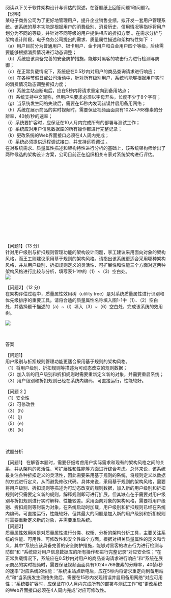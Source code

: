 <div class="detail lh2"><p>阅读以下关于软件架构设计与评估的叙述，在答题纸上回答问题1和问题2。<br/>【说明】<br/>某电子商务公司为了更好地管理用户，提升企业销售业绩，拟开发一套用户管理系统。该系统的基本功能是根据用户的消费级别、消费历史、信用情况等指标将用户划分为不同的等级，并针对不同等级的用户提供相应的折扣方案 。在需求分析与架构设计阶段，电子商务公司提出的需求、质量属性描述和架构特性如下 ：<br/>（a）用户目前分为普通用户、银卡用户、金卡用户和白金用户四个等级，后续需要能够根据消费情况进行动态调整；<br/>（b）系统应该具备完善的安全防护措施，能够对黑客的攻击行为进行检测与防御；<br/>（c）在正常负载情况下，系统应在0.5秒内对用户的商品查询请求进行响应；<br/>（d）在各种节假日或公司活动中，针对所有级别用户，系统均能够根据用户实时的消费情况动态调整折扣力度；<br/>（e）系统主站点断电后，应在5秒内将请求重定向到备用站点；<br/>（f）系统支持中文昵称，但用户名要求必须以字母开头，长度不少于8个字符；<br/>（g）当系统发生网络失效后，需要在15秒内发现错误并启用备用网络；<br/>（h）系统在展示商品的实时视频时，需要保证视频画面具有1024×768像素的分辨率，40帧/秒的速率；<br/>（i）系统要扩容时，应保证在10人月内完成所有的部署与测试工作；<br/>（j）系统应对用户信息数据库的所有操作都进行完整记录；<br/>（k）更改系统的Web界面接口必须在4人周内完成；<br/>（l）系统必须提供远程调试接口，并支持远程调试 。<br/>在对系统需求、质量属性描述和架构特性进行分析的基础上，该系统架构师给出了两种候选的架构设计方案，公司目前正在组织相关专家对系统架构进行评估。<br/><br/><br/><br/><br/><br/><br/><br/><br/><br/><br/><br/><br/></p><p></p><br/><br/><p>
</p><p>【问题1】（13 分）<br/>针对用户级别与折扣规则管理功能的架构设计问题，李工建议采用面向对象的架构风格，而王工则建议采用基于规则的架构风格。请指出该系统更适合采用哪种架构风格，并从用户级别、折扣规则定义的灵活性、可扩展性和性能三个方面对这两种架构风格进行比较与分析，填写表1-1中的（1）~（3）空白处。<br/><img src="https://img.kuaiwenyun.com/images/shiti/2021-02/706/tCyxpmdFZ0.png"/><br/></p><p>【问题2】（12 分）<br/>在架构评估过程中，质量属性效用树（utility tree）是对系统质量属性进行识别和优先级排序的重要工具。请将合适的质量属性名称填入图1-1中（1）、（2）空白处，并选择题干描述的（a）~（l）填入（3）~（6）空白处，完成该系统的效用树。</p><p><img src="https://img.kuaiwenyun.com/images/shiti/2021-02/243/vumLFBgFG5.png"/></p><br/><br/>答案<br/><p>【问题1】<br/>用户级别与折扣规则管理功能更适合采用基于规则的架构风格。<br/>（1）将用户级别、折扣规则等描述为可动态改变的规则数据；<br/>（2）加入新的用户级别和折扣规则时需要重新定义新的对象，并需要重启系统；<br/>（3）用户级别和折扣规则已经在系统内编码，可直接运行，性能较好。<br/></p><p>【问题 2 】<br/>（1）安全性<br/>（2）可修改性<br/>（3）（h）<br/>（4）（j）<br/>（5）（e）<br/>（6）（k）<br/></p><br/><br/>试题分析<br/><p>【问题1】 在解答本题时，需要仔细考虑用户实际需求和现有的架构风格之间的关系，并从架构的灵活性、可扩展性和性能等方面进行综合考虑。总体来说，该系统最关注各种折扣定义的灵活性，因此需要采用基于规则的系统，将规则定义以数据的方式进行定义，从而避免修改代码。具体来说，采用基于规则的架构风格，需要将用户级别、折扣规则等描述为可动态改变的规则数据，加入新的用户级别和折扣规则时只需要定义新的规则，解释规则即可进行扩展。但其缺点在于需要对用户级别与折扣规则进行实时解释、性能较差。采用面向对象的架构风格，需要将用户级别、折扣规则等封装为对象，在系统启动时加载，用户级别和折扣规则已经在系统内编码，可直接运行，性能较好，但其最大的问题是加入新的用户级别和折扣规则时需要重新定义新的对象，并需要重启系统。<br/>【问题2】<br/>质量属性效用树是对质量属性进行分类、权衡、分析的架构分析工具，主要关注系统的性能、可用性、可修改性和安全性四个方面。根据对相关质量属性的定义和含义，其中“系统应该具备完善的安全防护措施，能够对黑客的攻击行为进行检测与防御”和 “系统应对用户信息数据库的所有操作都进行完整记录”对应安全性；“在正常负载情况下，系统应在0.5秒内对用户的商品查询请求进行响应”和“系统在展示商品的实时视频时，需要保证视频画面具有1024×768像素的分辨率，40帧/秒的速率”对应系统的性能：“系统主站点断电后，应在5秒内将请求重定向到备用站点”和“当系统发生网络失效后，需要在15秒内发现错误并启用备用网络”对应可用性；“系统要扩容时，应保证在l0人月内完成所有的部署与测试工作”和“更改系统的Web界面接口必须在4人周内完成”对应可修改性。 </p><p></p></div>